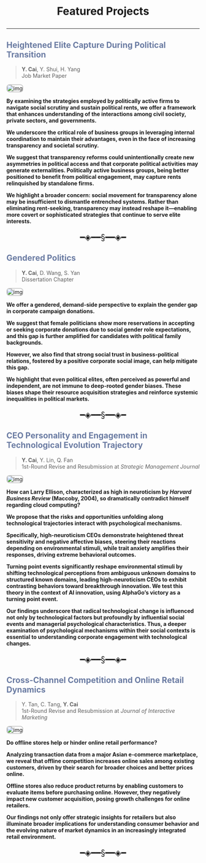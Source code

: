 # <p align="center">Featured Projects</p>

---

## <font color=#6A7BA2>Heightened Elite Capture During Political Transition</font><br />

> **Y. Cai**, Y. Shui, H. Yang<br />Job Market Paper

<img 
  src="https://caiyishu.github.io/picx-images-hosting/image.4qrl9sicgk.webp" 
  alt="img" 
  style="max-width:100%; height:auto; border: 2.4px solid #ccc; padding: 0px; border-radius: 8px;"
/>

**By examining the strategies employed by politically active firms to navigate social scrutiny and sustain political rents, we offer a framework that enhances understanding of the interactions among civil society, private sectors, and governments.**

**We underscore the critical role of business groups in leveraging internal coordination to maintain their advantages, even in the face of increasing transparency and societal scrutiny.**

**We suggest that transparency reforms could unintentionally create new asymmetries in political access and that corporate political activities may generate externalities. Politically active business groups, being better positioned to benefit from political engagement, may capture rents relinquished by standalone firms.**

**We highlight a broader concern: social movement for transparency alone may be insufficient to dismantle entrenched systems. Rather than eliminating rent-seeking, transparency may instead reshape it—enabling more covert or sophisticated strategies that continue to serve elite interests.**

<p align="center" style="font-size:1.5em;">━◈━━§━━◈━</p>

## <font color=#6A7BA2>Gendered Politics</font>

> **Y. Cai**, D. Wang, S. Yan<br />Dissertation Chapter

<img 
  src="https://caiyishu.github.io/picx-images-hosting/Snipaste_2025-06-25_11-39-04.2obslrgwm4.webp" 
  alt="img" 
  style="max-width:100%; height:auto; border: 2.4px solid #ccc; padding: 0px; border-radius: 8px;"
/>

**We offer a gendered, demand-side perspective to explain the gender gap in corporate campaign donations.**

**We suggest that female politicians show more reservations in accepting or seeking corporate donations due to social gender role expectations, and this gap is further amplified for candidates with political family backgrounds.**

**However, we also find that strong social trust in business-political relations, fostered by a positive corporate social image, can help mitigate this gap.**

**We highlight that even political elites, often perceived as powerful and independent, are not immune to deep-rooted gender biases. These biases shape their resource acquisition strategies and reinforce systemic inequalities in political markets.**

<p align="center" style="font-size:1.5em;">━◈━━§━━◈━</p>

## <font color=#6A7BA2>CEO Personality and Engagement in Technological Evolution Trajectory</font>

> **Y. Cai**, Y. Lin, Q. Fan<br />1st-Round Revise and Resubmission at *Strategic Management Journal*

<img 
  src="https://caiyishu.github.io/picx-images-hosting/Snipaste_2025-06-25_11-50-44.3nrvyxyznk.webp" 
  alt="img" 
  style="max-width:100%; height:auto; border: 2.4px solid #ccc; padding: 0px; border-radius: 8px;"
/>

**How can Larry Ellison, characterized as high in neuroticism by *Harvard Business Review* (Maccoby, 2004), so dramatically contradict himself regarding cloud computing?**

**We propose that the risks and opportunities unfolding along technological trajectories interact with psychological mechanisms.**

**Specifically, high-neuroticism CEOs demonstrate heightened threat sensitivity and negative affective biases, steering their reactions depending on environmental stimuli, while trait anxiety amplifies their responses, driving extreme behavioral outcomes.**

**Turning point events significantly reshape environmental stimuli by shifting technological perceptions from ambiguous unknown domains to structured known domains, leading high-neuroticism CEOs to exhibit contrasting behaviors toward breakthrough innovation. We test this theory in the context of AI innovation, using AlphaGo’s victory as a turning point event.**

**Our findings underscore that radical technological change is influenced not only by technological factors but profoundly by influential social events and managerial psychological characteristics. Thus, a deeper examination of psychological mechanisms within their social contexts is essential to understanding corporate engagement with technological changes.**

<p align="center" style="font-size:1.5em;">━◈━━§━━◈━</p>

## <font color=#6A7BA2>Cross-Channel Competition and Online Retail Dynamics</font>

> Y. Tan, C. Tang, **Y. Cai**<br />1st-Round Revise and Resubmission at *Journal of Interactive Marketing*

<img 
  src="https://caiyishu.github.io/picx-images-hosting/Snipaste_2025-06-25_12-15-25.8z6sjomis8.webp" 
  alt="img" 
  style="max-width:100%; height:auto; border: 2.4px solid #ccc; padding: 0px; border-radius: 8px;"
/>

**Do offline stores help or hinder online retail performance?**

**Analyzing transaction data from a major Asian e-commerce marketplace, we reveal that offline competition increases online sales among existing customers, driven by their search for broader choices and better prices online.**

**Offline stores also reduce product returns by enabling customers to evaluate items before purchasing online. However, they negatively impact new customer acquisition, posing growth challenges for online retailers.**

**Our findings not only offer strategic insights for retailers but also illuminate broader implications for understanding consumer behavior and the evolving nature of market dynamics in an increasingly integrated retail environment.**

<p align="center" style="font-size:1.5em;">━◈━━§━━◈━</p>